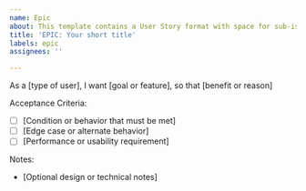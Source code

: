 ```yaml
---
name: Epic
about: This template contains a User Story format with space for sub-issues
title: 'EPIC: Your short title'
labels: epic
assignees: ''

---
```


<!-- Add your user story below -->
As a [type of user], I want [goal or feature], so that [benefit or reason]

<!-- REMINDER: Really think about various edge cases -->
Acceptance Criteria:
- [ ] [Condition or behavior that must be met]
- [ ] [Edge case or alternate behavior]
- [ ] [Performance or usability requirement]

Notes:
- [Optional design or technical notes]
